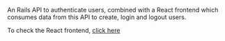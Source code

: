 An Rails API to authenticate users, combined with a React frontend which consumes data from this API to create, login and logout users.

To check the React frontend, [click here](https://github.com/aldowitzke/ReactAuthApp)
